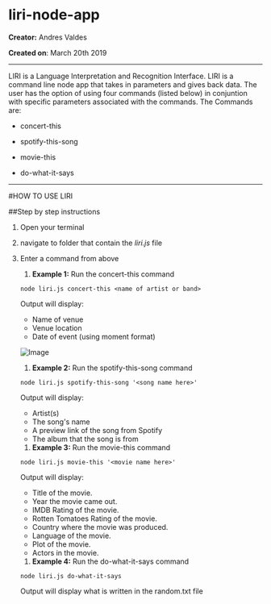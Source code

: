 # liri-node-app

__Creator:__ Andres Valdes 

__Created on__: March 20th 2019

---------------------------------------------------------

LIRI is a Language Interpretation and Recognition Interface. LIRI is a command line node app that takes in parameters and gives back data. The user has the option of using four commands (listed below) in conjuntion with specific parameters associated with the commands. The Commands are:

* concert-this

* spotify-this-song

* movie-this

* do-what-it-says
---------------------------------------------------------

#HOW TO USE LIRI

##Step by step instructions

1. Open your terminal

1. navigate to folder that contain the _liri.js_ file

1. Enter a command from above
    1. **Example 1:** Run the concert-this command
    ```
    node liri.js concert-this <name of artist or band>
    ```
    Output will display:
    * Name of venue
    * Venue location
    * Date of event (using moment format)

    ![Image](/concert-this.png)
    

    1. **Example 2:** Run the spotify-this-song command
    ```
    node liri.js spotify-this-song '<song name here>'
    ```
    Output will display:
    * Artist(s)
    * The song's name
    * A preview link of the song from Spotify
    * The album that the song is from

    1. **Example 3:** Run the movie-this command

    ```
    node liri.js movie-this '<movie name here>'
    ```

    Output will display:
    * Title of the movie.
   * Year the movie came out.
   * IMDB Rating of the movie.
   * Rotten Tomatoes Rating of the movie.
   * Country where the movie was produced.
   * Language of the movie.
   * Plot of the movie.
   * Actors in the movie.

   1. **Example 4:** Run the do-what-it-says command
    ```
    node liri.js do-what-it-says
    ```

    Output will display what is written in the random.txt file
